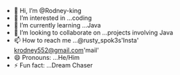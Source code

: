 - 👋 Hi, I’m @Rodney-king
- 👀 I’m interested in ...coding
- 🌱 I’m currently learning ...Java
- 💞️ I’m looking to collaborate on ...projects involving Java
- 📫 How to reach me ...@rusty_spok3s'Insta' krodney552@gmail.com'mail'
- 😄 Pronouns: ...He/Him
- ⚡ Fun fact: ...Dream Chaser

<!---
Rodney-king/Rodney-king is a ✨ special ✨ repository because its `README.md` (this file) appears on your GitHub profile.
You can click the Preview link to take a look at your changes.
--->
